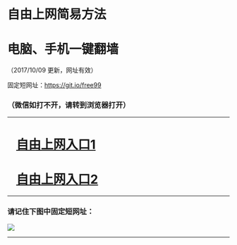 ﻿# 自由上网简易方法

# 电脑、手机一键翻墙

（2017/10/09 更新，网址有效）

固定短网址：https://git.io/free99

### （微信如打不开，请转到浏览器打开）


***





# &nbsp;&nbsp; <a href="http://ft2211229148.fwq-tz-1001.info/fwqtz01.html?t=100900120585 " target="_blank">自由上网入口1</a>
# &nbsp;&nbsp; <a href="http://ft1483020531.fwq-tz-1002.info/fwqtz02.html?t=100900132447 " target="_blank">自由上网入口2</a>
***

### 请记住下图中固定短网址：

<img src="https://s3-us-west-2.amazonaws.com/fwq-1001/yjfq-20170905okok.png" /> 


***

